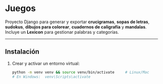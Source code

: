 # Juegos

Proyecto Django para generar y exportar **crucigramas**, **sopas de letras**, **sudokus**, **dibujos para colorear**, **cuadernos de caligrafía** y **mandalas**.  
Incluye un **Lexicon** para gestionar palabras y categorías.

---

## Instalación

1. Crear y activar un entorno virtual:
   ```bash
   python -m venv venv && source venv/bin/activate     # Linux/Mac
   # En Windows:  venv\Scripts\activate
